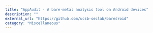 ```yaml
---
title: "AppAudit - A bare-metal analysis tool on Android devices"
description: ""
external_url: "https://github.com/ucsb-seclab/baredroid"
category: "Miscellaneous"
---
```

